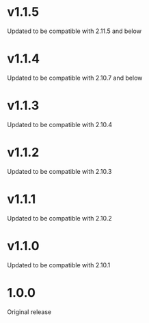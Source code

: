 # v1.1.5

Updated to be compatible with 2.11.5 and below

# v1.1.4

Updated to be compatible with 2.10.7 and below

# v1.1.3

Updated to be compatible with 2.10.4

# v1.1.2

Updated to be compatible with 2.10.3

# v1.1.1

Updated to be compatible with 2.10.2

# v1.1.0

Updated to be compatible with 2.10.1

# 1.0.0

Original release